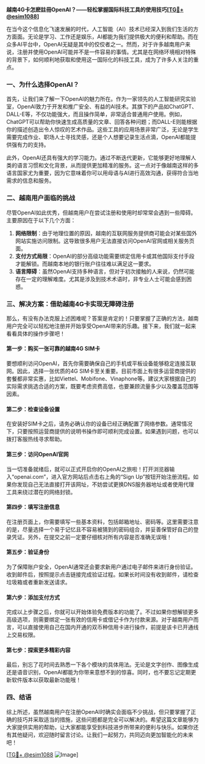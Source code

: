 **越南4G卡怎麽註冊OpenAI？——轻松掌握国际科技工具的使用技巧[[TG💪+ @esim1088](https://t.me/s/esim1088)]**

在当今这个信息化飞速发展的时代，人工智能（AI）技术已经深入到我们生活的方方面面。无论是学习、工作还是娱乐，AI都能为我们提供极大的便利和帮助。而在众多AI平台中，OpenAI无疑是其中的佼佼者之一。然而，对于许多越南用户来说，注册并使用OpenAI可能并不是一件容易的事情。尤其是在网络环境相对特殊的背景下，如何顺利地获取和使用这一国际化的科技工具，成为了许多人关注的重点。

### **一、为什么选择OpenAI？**

首先，让我们来了解一下OpenAI的魅力所在。作为一家领先的人工智能研究实验室，OpenAI致力于开发和推广安全、有益的AI技术。其旗下的产品如ChatGPT、DALL-E等，不仅功能强大，而且操作简单，非常适合普通用户使用。例如，ChatGPT可以帮助你快速生成高质量的文章、回答各种问题；而DALL-E则能根据你的描述创造出令人惊叹的艺术作品。这些工具的应用场景非常广泛，无论是学生需要完成作业、职场人士寻找灵感，还是个人想要记录生活点滴，OpenAI都能提供强有力的支持。

此外，OpenAI还具有强大的学习能力。通过不断迭代更新，它能够更好地理解人类的语言习惯和文化背景，从而提供更加精准的服务。这一点对于像越南这样的多语言国家尤为重要，因为它意味着你可以用母语与AI进行高效沟通，获得符合当地需求的信息和服务。

### **二、越南用户面临的挑战**

尽管OpenAI如此优秀，但越南用户在尝试注册和使用时却常常会遇到一些障碍。主要原因在于以下几个方面：

1. **网络限制**：由于地理位置的原因，越南的互联网服务提供商可能会对某些国外网站实施访问限制。这导致很多用户无法直接访问OpenAI官网或相关服务页面。
2. **支付方式局限**：OpenAI的部分高级功能需要绑定信用卡或其他国际支付手段才能解锁。而越南本地的银行账户往往难以满足这一要求。
3. **语言障碍**：虽然OpenAI支持多种语言，但对于初次接触的人来说，仍然可能存在一定的理解难度。尤其是涉及到技术术语时，非专业人士可能会感到困惑。

### **三、解决方案：借助越南4G卡实现无障碍注册**

那么，有没有办法克服上述困难呢？答案是肯定的！只要掌握了正确的方法，越南用户完全可以轻松地注册并开始享受OpenAI带来的乐趣。接下来，我们就一起来看看具体的操作步骤吧！

#### **第一步：购买一张可靠的越南4G SIM卡**
要想顺利访问OpenAI，首先你需要确保自己的手机或平板设备能够稳定连接互联网。因此，选择一张优质的4G SIM卡至关重要。目前市面上有很多运营商提供的套餐都非常实惠，比如Viettel、Mobifone、Vinaphone等。建议大家根据自己的实际需求挑选合适的方案，既要考虑资费高低，也要兼顾流量多少以及覆盖范围等因素。

#### **第二步：检查设备设置**
在安装好SIM卡之后，请务必确认你的设备已经正确配置了网络参数。通常情况下，只要按照运营商提供的说明书操作即可顺利完成设置。如果遇到问题，也可以拨打客服热线寻求帮助。

#### **第三步：访问OpenAI官网**
当一切准备就绪后，就可以正式开启你的OpenAI之旅啦！打开浏览器输入“openai.com”，进入官方网站后点击右上角的“Sign Up”按钮开始注册流程。如果你发现自己无法直接打开该网址，不妨尝试更换DNS服务器地址或者使用代理工具来绕过潜在的网络封锁。

#### **第四步：填写注册信息**
在注册页面上，你需要填写一些基本资料，包括邮箱地址、密码等。这里需要注意的是，尽量选择一个易于记忆且不容易被猜到的密码组合，并妥善保管好自己的登录凭证。另外，在提交之前一定要仔细核对所有内容是否准确无误哦！

#### **第五步：验证身份**
为了保障账户安全，OpenAI通常还会要求新用户通过电子邮件来进行身份验证。收到邮件后，按照提示点击链接完成验证过程。如果长时间没有收到邮件，请检查垃圾箱或者重新发送请求。

#### **第六步：添加支付方式**
完成以上步骤之后，你就可以开始体验免费版本的功能了。不过如果你想解锁更多高级选项，则需要绑定一张有效的信用卡或借记卡作为付款来源。对于越南用户而言，可以直接使用自己在国内开通的双币种信用卡进行操作，前提是该卡已开通线上交易权限。

#### **第七步：探索更多精彩内容**
最后，别忘了花时间去熟悉一下各个模块的具体用法。无论是文字创作、图像生成还是语音识别，OpenAI都能为你带来意想不到的惊喜。同时，也不要忘记定期更新软件版本以获取最新功能哦！

### **四、结语**

综上所述，虽然越南用户在注册OpenAI时确实会面临不少挑战，但只要掌握了正确的技巧并采取适当的措施，这些问题都是完全可以解决的。希望这篇文章能够为大家提供实用的帮助，让大家都能享受到科技进步所带来的便利与快乐。如果你还有其他疑问，欢迎随时留言讨论。让我们一起努力，共同迈向更加智能化的未来吧！

[[TG💪+ @esim1088](https://t.me/s/esim1088) ![Image](https://i.postimg.cc/4NQfJmqS/Snipaste-2025-05-13-00-14-12.png)]